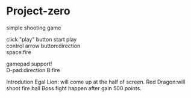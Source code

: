 # Project-zero
simple shooting game

click "play" button start play<br>
control
arrow button:direction<br>
space:fire

gamepad support!<br>
D-pad:direction
B:fire

Introdution
Egal Lion: will come up at the half of screen.
Red Dragon:will shoot fire ball
Boss fight happen after gain 500 points.

